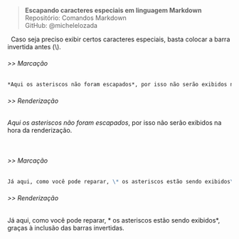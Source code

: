 > **Escapando caracteres especiais em linguagem Markdown**      
> Repositório: Comandos Markdown  
> GitHub: @michelelozada
&nbsp;
     
&nbsp; 
Caso seja preciso exibir certos caracteres especiais, basta colocar a barra invertida antes (\\). 

###### >> Marcação 
```markdown
*Aqui os asteriscos não foram escapados*, por isso não serão exibidos na hora da renderização.
```
###### >> Renderização 
*Aqui os asteriscos não foram escapados*, por isso não serão exibidos na hora da renderização.
&nbsp;
     
&nbsp;  
###### >> Marcação 
```markdown
Já aqui, como você pode reparar, \* os asteriscos estão sendo exibidos\*, graças à inclusão das barras invertidas.
```
###### >> Renderização 
Já aqui, como você pode reparar, \* os asteriscos estão sendo exibidos\*, graças à inclusão das barras invertidas.